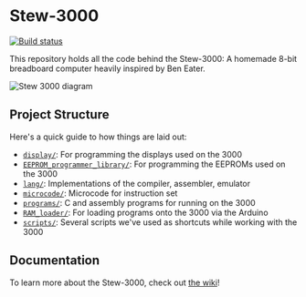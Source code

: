 # Stew-3000
[![Build status](https://github.com/stew2003/Stew-3000/actions/workflows/workflow.yml/badge.svg)](https://github.com/stew2003/Stew-3000/actions/workflows/workflow.yml)

This repository holds all the code behind the Stew-3000: A homemade 8-bit breadboard computer heavily inspired by Ben Eater.

![Stew 3000 diagram](https://raw.githubusercontent.com/wiki/stew2003/Stew-3000/images/full_diagram.jpeg)

## Project Structure

Here's a quick guide to how things are laid out:

- [`display/`](display/): For programming the displays used on the 3000
- [`EEPROM_programmer_library/`](EEPROM_programmer_library/): For programming the EEPROMs used on the 3000
- [`lang/`](lang/): Implementations of the compiler, assembler, emulator
- [`microcode/`](microcode/): Microcode for instruction set
- [`programs/`](programs/): C and assembly programs for running on the 3000
- [`RAM_loader/`](RAM_loader/): For loading programs onto the 3000 via the Arduino
- [`scripts/`](scripts/): Several scripts we've used as shortcuts while working with the 3000

## Documentation

To learn more about the Stew-3000, check out [the wiki](https://github.com/stew2003/Stew-3000/wiki)!
